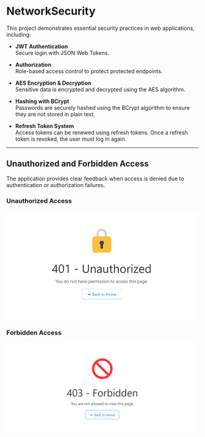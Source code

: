 # NetworkSecurity
This project demonstrates essential security practices in web applications, including:

- **JWT Authentication**  
  Secure login with JSON Web Tokens.

- **Authorization**  
  Role-based access control to protect protected endpoints.

- **AES Encryption & Decryption**  
  Sensitive data is encrypted and decrypted using the AES algorithm.

- **Hashing with BCrypt**  
  Passwords are securely hashed using the BCrypt algorithm to ensure they are not stored in plain text.

- **Refresh Token System**  
  Access tokens can be renewed using refresh tokens. Once a refresh token is revoked, the user must log in again.

---

## Unauthorized and Forbidden Access

The application provides clear feedback when access is denied due to authentication or authorization failures.

### Unauthorized Access
![Unauthorized Error](Network%20Security/Images/unauthorized.png)

### Forbidden Access
![Forbidden Error](Network%20Security/Images/forbidden.png)

